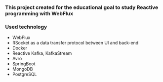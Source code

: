 ### This project created for the educational goal to study Reactive programming with WebFlux

### Used technology
 - WebFlux
 - RSocket as a data transfer protocol between UI and back-end 
 - Docker
 - Reactive Kafka, KafkaStream
 - Avro
 - SpringBoot
 - MongoDB
 - PostgreSQL
